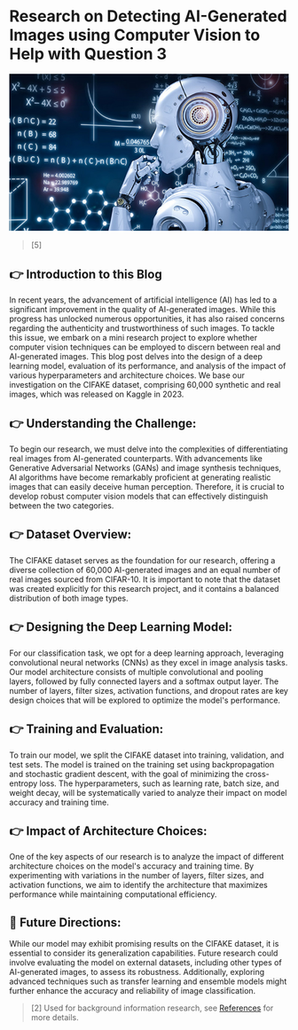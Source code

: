 # Research on Detecting AI-Generated Images using Computer Vision to Help with Question 3

![a decoration ai image](/images/ai.jpeg)
> [5]

## 👉 Introduction to this Blog
In recent years, the advancement of artificial intelligence (AI) has led to a significant improvement in the quality of AI-generated images. While this progress has unlocked numerous opportunities, it has also raised concerns regarding the authenticity and trustworthiness of such images. To tackle this issue, we embark on a mini research project to explore whether computer vision techniques can be employed to discern between real and AI-generated images. This blog post delves into the design of a deep learning model, evaluation of its performance, and analysis of the impact of various hyperparameters and architecture choices. We base our investigation on the CIFAKE dataset, comprising 60,000 synthetic and real images, which was released on Kaggle in 2023.

## 👉 Understanding the Challenge:
To begin our research, we must delve into the complexities of differentiating real images from AI-generated counterparts. With advancements like Generative Adversarial Networks (GANs) and image synthesis techniques, AI algorithms have become remarkably proficient at generating realistic images that can easily deceive human perception. Therefore, it is crucial to develop robust computer vision models that can effectively distinguish between the two categories.

## 👉 Dataset Overview:
The CIFAKE dataset serves as the foundation for our research, offering a diverse collection of 60,000 AI-generated images and an equal number of real images sourced from CIFAR-10. It is important to note that the dataset was created explicitly for this research project, and it contains a balanced distribution of both image types.

## 👉 Designing the Deep Learning Model:

For our classification task, we opt for a deep learning approach, leveraging convolutional neural networks (CNNs) as they excel in image analysis tasks. Our model architecture consists of multiple convolutional and pooling layers, followed by fully connected layers and a softmax output layer. The number of layers, filter sizes, activation functions, and dropout rates are key design choices that will be explored to optimize the model's performance.

## 👉 Training and Evaluation:
To train our model, we split the CIFAKE dataset into training, validation, and test sets. The model is trained on the training set using backpropagation and stochastic gradient descent, with the goal of minimizing the cross-entropy loss. The hyperparameters, such as learning rate, batch size, and weight decay, will be systematically varied to analyze their impact on model accuracy and training time.

## 👉 Impact of Architecture Choices:
One of the key aspects of our research is to analyze the impact of different architecture choices on the model's accuracy and training time. By experimenting with variations in the number of layers, filter sizes, and activation functions, we aim to identify the architecture that maximizes performance while maintaining computational efficiency.

## 🤔 Future Directions:

While our model may exhibit promising results on the CIFAKE dataset, it is essential to consider its generalization capabilities. Future research could involve evaluating the model on external datasets, including other types of AI-generated images, to assess its robustness. Additionally, exploring advanced techniques such as transfer learning and ensemble models might further enhance the accuracy and reliability of image classification.

> [2] Used for background information research, see [References](https://sukizzz.github.io/2023/05/25/references.html) for more details. 





